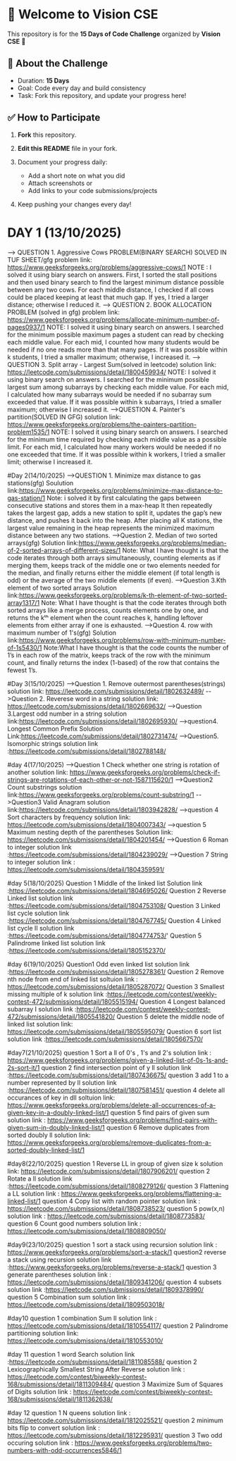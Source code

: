 # 👋 Welcome to Vision CSE  

This repository is for the **15 Days of Code Challenge** organized by **Vision CSE** 🚀  

## 📌 About the Challenge
- Duration: **15 Days**
- Goal: Code every day and build consistency  
- Task: Fork this repository, and update your progress here!  

## ✅ How to Participate
1. **Fork** this repository.  
2. **Edit this README** file in your fork.  
3. Document your progress daily:  
   - Add a short note on what you did  
   - Attach screenshots or  
   - Add links to your code submissions/projects  

4. Keep pushing your changes every day!

  # DAY 1 (13/10/2025)
  --> QUESTION 1. Aggressive Cows PROBLEM(BINARY SEARCH) SOLVED IN TUF SHEET/gfg
   problem link: https://www.geeksforgeeks.org/problems/aggressive-cows/1
   NOTE : I solved it using biary search on answers. First, I sorted the stall positions and then used binary search to find the largest minimum distance possible between any two cows. For each middle distance,     I checked if all cows could be placed keeping at least that much gap. If yes, I tried a larger distance; otherwise I reduced it.
  --> QUESTION 2. BOOK ALLOCATION PROBLEM (solved in gfg)
   problem link: https://www.geeksforgeeks.org/problems/allocate-minimum-number-of-pages0937/1
   NOTE: I solved it using binary search on answers. I searched for the minimum possible maximum pages a student can read by checking each middle value. For each mid, I counted how many students would be needed     if no one reads more than that many pages. If it was possible within k students, I tried a smaller maximum; otherwise, I increased it.
   --> QUESTION 3. Split array - Largest Sum(solved in leetcode)
   solution link: https://leetcode.com/submissions/detail/1800459934/
   NOTE: I solved it using binary search on answers. I searched for the minimum possible largest sum among subarrays by checking each middle value. For each mid, I calculated how many subarrays would be needed      if no subarray sum exceeded that value. If it was possible within k subarrays, I tried a smaller maximum; otherwise I increased it.
   -->QUESTION 4. Painter's partition(SOLVED IN GFG)
   solution link: https://www.geeksforgeeks.org/problems/the-painters-partition-problem1535/1
   NOTE: I solved it using binary search on answers. I searched for the minimum time required by checking each middle value as a possible limit. For each mid, I calculated how many workers would be needed if no     one exceeded that time. If it was possible within k workers, I tried a smaller limit; otherwise I increased it.

#Day 2(14/10/2025)
-->QUESTION 1. Minimize max distance to gas stations(gfg)
Soulution link:https://www.geeksforgeeks.org/problems/minimize-max-distance-to-gas-station/1
Note: i solved it by first calculating  the gaps between consecutive stations and stores them in a max-heap It then repeatedly takes the largest gap, adds a new station to split it, updates the gap’s new distance, and pushes it back into the heap. After placing all K stations, the largest value remaining in the heap represents the minimized maximum distance between any two stations.
-->Question 2. Median of two sorted arrays(gfg)
Solution link:https://www.geeksforgeeks.org/problems/median-of-2-sorted-arrays-of-different-sizes/1
Note: What I have thought is that the code iterates through both arrays simultaneously, counting elements as if merging them, keeps track of the middle one or two elements needed for the median, and finally returns either the middle element (if total length is odd) or the average of the two middle elements (if even).
-->Question 3.Kth element of two sorted arrays
Solution link:https://www.geeksforgeeks.org/problems/k-th-element-of-two-sorted-array1317/1
Note: What I have thought is that the code iterates through both sorted arrays like a merge process, counts elements one by one, and returns the kᵗʰ element when the count reaches k, handling leftover elements from either array if one is exhausted.
-->Question 4. row with maximum number of 1's(gfg)
Solution link:https://www.geeksforgeeks.org/problems/row-with-minimum-number-of-1s5430/1
Note:What I have thought is that the code counts the number of 1’s in each row of the matrix, keeps track of the row with the minimum count, and finally returns the index (1-based) of the row that contains the fewest 1’s.

#Day 3(15/10/2025)
-->Question 1. Remove outermost parentheses(strings)
solution link: https://leetcode.com/submissions/detail/1802632489/
-->Question 2. Reverese word in a string 
solution link: https://leetcode.com/submissions/detail/1802669632/
-->Question 3.Largest odd number in a string
solution link:https://leetcode.com/submissions/detail/1802695930/
-->question4. Longest Common Prefix 
Solution Link:https://leetcode.com/submissions/detail/1802731474/
-->Question5. Isomorphic strings
solution link :https://leetcode.com/submissions/detail/1802788148/

#day 4(17/10/2025)
-->Question 1 Check whether one string is rotation of another
solution link: https://www.geeksforgeeks.org/problems/check-if-strings-are-rotations-of-each-other-or-not-1587115620/1
-->Question2 Count substrings
solution link:https://www.geeksforgeeks.org/problems/count-substring/1
-->Question3 Valid Anagram
solution link:https://leetcode.com/submissions/detail/1803942828/
-->question 4 Sort characters by frequency
solution link: https://leetcode.com/submissions/detail/1804007343/
-->question 5 Maximum nesting depth of the parentheses
Solution link: https://leetcode.com/submissions/detail/1804201454/
-->Question 6 Roman to integer
solution link :https://leetcode.com/submissions/detail/1804239029/
-->Question 7 String to integer
solution link : https://leetcode.com/submissions/detail/1804359591/

#day 5(18/10/2025)
Question 1 Middle of the linked list
Solution link :https://leetcode.com/submissions/detail/1804695026/
Question 2 Reverse Linked list 
solution link :https://leetcode.com/submissions/detail/1804753108/
Question 3 Linked list cycle 
solution link :https://leetcode.com/submissions/detail/1804767745/
Question 4 Linked list cycle II
solution link :https://leetcode.com/submissions/detail/1804774753/'
Question 5 Palindrome linked list 
solution link :https://leetcode.com/submissions/detail/1805152370/

#day 6(19/10/2025)
Question1 Odd even linked list 
solution link :https://leetcode.com/submissions/detail/1805278361/
Question 2 Remove nth node from end of linked list 
soltuion  link : https://leetcode.com/submissions/detail/1805287072/
Question 3 Smallest missing multiple of k 
solution link :https://leetcode.com/contest/weekly-contest-472/submissions/detail/1805515194/
Question 4 Longest balanced subarray I
solution link :https://leetcode.com/contest/weekly-contest-472/submissions/detail/1805541820/
Question 5 delete the middle node of linked list
solution link: https://leetcode.com/submissions/detail/1805595079/
Question 6 sort list
solution link :https://leetcode.com/submissions/detail/1805667570/

#day7(21/10/2025)
question 1 Sort a ll of 0's , 1's and 2's
solution link : https://www.geeksforgeeks.org/problems/given-a-linked-list-of-0s-1s-and-2s-sort-it/1
question 2 find intersection point of y ll
solution link :https://leetcode.com/submissions/detail/1807436675/
question 3 add 1 to a number represented by ll
solution link :https://leetcode.com/submissions/detail/1807581451/
question 4 delete all occurances of key in dll
soltuion link: https://www.geeksforgeeks.org/problems/delete-all-occurrences-of-a-given-key-in-a-doubly-linked-list/1
question 5 find pairs of given sum 
solution link : https://www.geeksforgeeks.org/problems/find-pairs-with-given-sum-in-doubly-linked-list/1
question 6 Remove duplicates from sorted doubly ll 
solution link: https://www.geeksforgeeks.org/problems/remove-duplicates-from-a-sorted-doubly-linked-list/1

#day8(22/10/2025)
question 1 Reverse LL in group of given size k
solution link: https://leetcode.com/submissions/detail/1807906201/
question 2 Rotate a ll
solution link :https://leetcode.com/submissions/detail/1808279126/
question 3 Flattening a LL
solution link : https://www.geeksforgeeks.org/problems/flattening-a-linked-list/1
question 4 Copy list with random pointer
solution link : https://leetcode.com/submissions/detail/1808738523/
question 5 pow(x,n)
solution link : https://leetcode.com/submissions/detail/1808773583/
question 6 Count good numbers
solution link : https://leetcode.com/submissions/detail/1808809050/

#day9(23/10/2025)
question 1 sort a stack using recursion 
solution link : https://www.geeksforgeeks.org/problems/sort-a-stack/1
question2 reverse a stack using recursion 
solution link :https://www.geeksforgeeks.org/problems/reverse-a-stack/1
question 3 generate parentheses
solution link : https://leetcode.com/submissions/detail/1809341206/
question 4 subsets 
solution link :https://leetcode.com/submissions/detail/1809378990/
question 5 Combination sum 
solution link : https://leetcode.com/submissions/detail/1809503018/

#day10 
question 1 combination Sum II
solution link : https://leetcode.com/submissions/detail/1810554117/
question 2 Palindrome partitioning
solution link: https://leetcode.com/submissions/detail/1810553010/

#day 11
question 1 word Search 
solution link :https://leetcode.com/submissions/detail/1811085588/
question 2 Lexicographically Smallest String After Reverse
solution link : https://leetcode.com/contest/biweekly-contest-168/submissions/detail/1811309484/
question 3  Maximize Sum of Squares of Digits
solution link : https://leetcode.com/contest/biweekly-contest-168/submissions/detail/1811362638/

#day 12
question 1 N queens
solution link : https://leetcode.com/submissions/detail/1812025521/
question 2 minimum bits flip to convert 
solution link : https://leetcode.com/submissions/detail/1812295931/
question 3 Two odd occuring 
solution link : https://www.geeksforgeeks.org/problems/two-numbers-with-odd-occurrences5846/1


    
